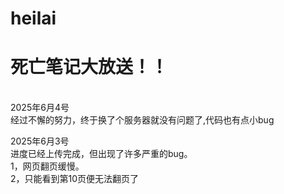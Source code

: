 # heilai
<h1>死亡笔记大放送！！</h1><br>
2025年6月4号<br>
经过不懈的努力，终于换了个服务器就没有问题了,代码也有点小bug<br>

2025年6月3号<br>
进度已经上传完成，但出现了许多严重的bug。<br>
1，网页翻页缓慢。<br>
2，只能看到第10页便无法翻页了<br>